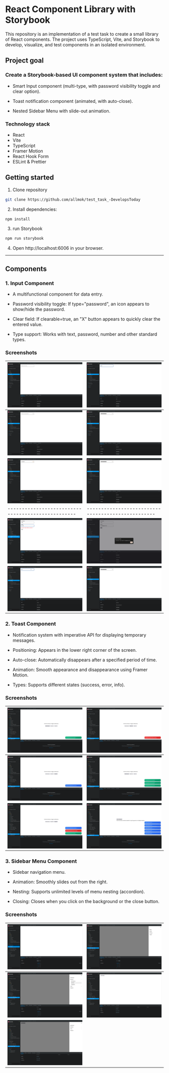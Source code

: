 # React Component Library with Storybook

This repository is an implementation of a test task to create a small library of React components. The project uses TypeScript, Vite, and Storybook to develop, visualize, and test components in an isolated environment.

## Project goal

### Create a Storybook-based UI component system that includes:

- Smart Input component (multi-type, with password visibility toggle and clear option).

- Toast notification component (animated, with auto-close).

- Nested Sidebar Menu with slide-out animation.

### Technology stack

- React
- Vite
- TypeScript
- Framer Motion
- React Hook Form
- ESLint & Prettier

## Getting started

1. Clone repository
```  bash
git clone https://github.com/allmok/test_task_-DevelopsToday
```  
2. Install dependencies:
```  bash
npm install
```  
3. run Storybook
```  bash
npm run storybook
```  
4. Open http://localhost:6006 in your browser.

--- 

## Components
### 1. Input Component

- A multifunctional component for data entry.

- Password visibility toggle: If type="password", an icon appears to show/hide the password.

- Clear field: If clearable=true, an "X" button appears to quickly clear the entered value.

- Type support: Works with text, password, number and other standard types.

### Screenshots

| ![Text-empty](./Screenshots/Text-empty.png)| ![Text-text](./Screenshots/Text-text.png)           |
| -------------------------------------------------- | -------------------------------------------------- |
| ![Password-empty](./Screenshots/Password-empty.png) | ![Password field with visibility toggle](./Screenshots/Password-with-clear.png) |
| ![Password-text-open](./Screenshots/Password-text-open.png)| ![Password-text-close](./Screenshots/Password-text-close.png)           |
| -------------------------------------------------- | -------------------------------------------------- |
| ![Integration-form-error](./Screenshots/Integration-form-error.png) | ![Integration-form-error](./Screenshots/Integration-form-no-error.png) |
| ![Number.png](./Screenshots/Number.png) | ![Password-with-clear](./Screenshots/Password-with-clear.png) |

### 2. Toast Component

- Notification system with imperative API for displaying temporary messages.

- Positioning: Appears in the lower right corner of the screen.

- Auto-close: Automatically disappears after a specified period of time.

- Animation: Smooth appearance and disappearance using Framer Motion.

- Types: Supports different states (success, error, info).


### Screenshots

| ![Successful toast](./Screenshots/Toast-green.png)| ![Toast error](./Screenshots/Toast-red.png)           |
| -------------------------------------------------- | -------------------------------------------------- |
| ![Toast info](./Screenshots/Toast-blue.png) | ![Many Toast](./Screenshots/Toast-3-green.png) |
| ![various toasts](./Screenshots/Toast-diff.png)| ![Many toast](./Screenshots/Toast-many-op.png)     |


### 3. Sidebar Menu Component

- Sidebar navigation menu.

- Animation: Smoothly slides out from the right.

- Nesting: Supports unlimited levels of menu nesting (accordion).

- Closing: Closes when you click on the background or the close button.

### Screenshots

| ![SideBar-close](./Screenshots/SideBar-close.png)| ![SideBar-Open-single](./Screenshots/SideBar-Open-single.png)           |
| -------------------------------------------------- | -------------------------------------------------- |
| ![SideBar-open-nested](./Screenshots/SideBar-open-nested.png) | ![Sidebar-interactive-close](./Screenshots/Sidebar-interactive-close.png) |
| ![Sidebar-interactive-open](./Screenshots/Sidebar-interactive-open.png)|